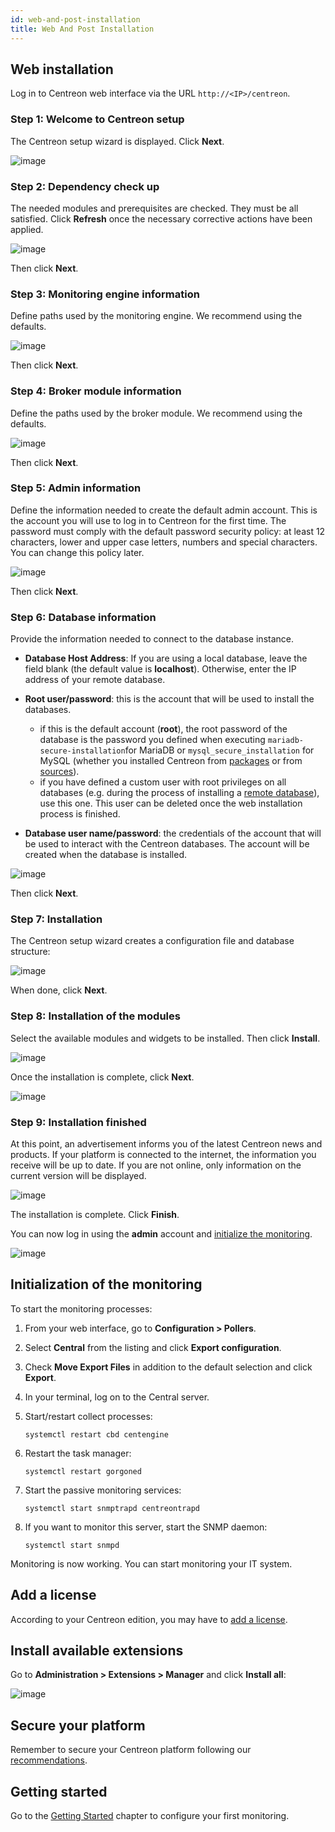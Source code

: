 ```yaml
---
id: web-and-post-installation
title: Web And Post Installation
---
```


## Web installation

Log in to Centreon web interface via the URL `http://<IP>/centreon`.

### Step 1: Welcome to Centreon setup

The Centreon setup wizard is displayed. Click **Next**.

![image](../assets/installation/acentreonwelcome.png)

### Step 2: Dependency check up

The needed modules and prerequisites are checked. They must be all satisfied. Click **Refresh**
once the necessary corrective actions have been applied.

![image](../assets/installation/acentreoncheckmodules.png)

Then click **Next**.

### Step 3: Monitoring engine information

Define paths used by the monitoring engine. We recommend using the defaults.

![image](../assets/installation/amonitoringengine2.png)

Then click **Next**.

### Step 4: Broker module information

Define the paths used by the broker module. We recommend using the defaults.

![image](../assets/installation/abrokerinfo2.png)

Then click **Next**.

### Step 5: Admin information

Define the information needed to create the default admin account. This is the account you will use to log in to Centreon for the first time. The password must comply with the default password security policy: at least 12 characters, lower and upper case letters, numbers and special characters. You can change this policy later.

![image](../assets/installation/aadmininfo.png)

Then click **Next**.

### Step 6: Database information

Provide the information needed to connect to the database instance.

- **Database Host Address**: If you are using a local database, leave the field blank (the default value is **localhost**). Otherwise, enter the IP address of your remote database.
- **Root user/password**: this is the account that will be used to install the databases.
   - if this is the default account (**root**), the root password of the database is the password you defined when executing `mariadb-secure-installation`for MariaDB or `mysql_secure_installation` for MySQL (whether you installed Centreon from [packages](installation-of-a-central-server/using-packages.md#secure-the-database) or from [sources](installation-of-a-central-server/using-sources.md#secure-the-database)).
   - if you have defined a custom user with root privileges on all databases (e.g. during the process of installing a [remote database](../installation/installation-of-a-central-server/using-packages.md#with-a-remote-database)), use this one. This user can be deleted once the web installation process is finished.

- **Database user name/password**: the credentials of the account that will be used to interact with the Centreon databases. The account will be created when the database is installed.

![image](../assets/installation/adbinfo.png)

Then click **Next**.

### Step 7: Installation

The Centreon setup wizard creates a configuration file and database structure:

![image](../assets/installation/adbconf.png)

When done, click **Next**.

### Step 8: Installation of the modules

Select the available modules and widgets to be installed. Then click **Install**.

![image](../assets/installation/module_installationa.png)

Once the installation is complete, click **Next**.

![image](../assets/installation/module_installationb.png)

### Step 9: Installation finished

At this point, an advertisement informs you of the latest Centreon news and
products. If your platform is connected to the internet, the information you receive
will be up to date. If you are not online, only information on the current version will be
displayed.

![image](../assets/installation/aendinstall.png)

The installation is complete. Click **Finish**.

You can now log in using the **admin** account and [initialize the monitoring](#initialization-of-the-monitoring).

![image](../assets/installation/aconnection.png)

## Initialization of the monitoring

To start the monitoring processes:

1. From your web interface, go to **Configuration > Pollers**.
2. Select **Central** from the listing and click
**Export configuration**.
3. Check **Move Export Files** in addition to the default selection and click
**Export**.
4. In your terminal, log on to the Central server.
5. Start/restart collect processes:

    ```shell
    systemctl restart cbd centengine
    ```

6. Restart the task manager:

    ```shell
    systemctl restart gorgoned
    ```

7. Start the passive monitoring services:

    ```shell
    systemctl start snmptrapd centreontrapd
    ```

8. If you want to monitor this server, start the SNMP daemon:

    ```shell
    systemctl start snmpd
    ```

Monitoring is now working. You can start monitoring your IT system.

## Add a license

According to your Centreon edition, you may have to [add a license](../administration/licenses.md).

## Install available extensions

Go to **Administration > Extensions > Manager** and click
**Install all**:

![image](../assets/installation/extensions-manager.png)

## Secure your platform

Remember to secure your Centreon platform following our
[recommendations](../administration/secure-platform.md).

## Getting started

Go to the [Getting Started](../getting-started/welcome.md)
chapter to configure your first monitoring.
